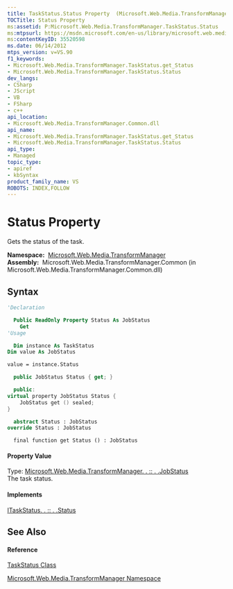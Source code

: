 ```yaml
---
title: TaskStatus.Status Property  (Microsoft.Web.Media.TransformManager)
TOCTitle: Status Property
ms:assetid: P:Microsoft.Web.Media.TransformManager.TaskStatus.Status
ms:mtpsurl: https://msdn.microsoft.com/en-us/library/microsoft.web.media.transformmanager.taskstatus.status(v=VS.90)
ms:contentKeyID: 35520598
ms.date: 06/14/2012
mtps_version: v=VS.90
f1_keywords:
- Microsoft.Web.Media.TransformManager.TaskStatus.get_Status
- Microsoft.Web.Media.TransformManager.TaskStatus.Status
dev_langs:
- CSharp
- JScript
- VB
- FSharp
- c++
api_location:
- Microsoft.Web.Media.TransformManager.Common.dll
api_name:
- Microsoft.Web.Media.TransformManager.TaskStatus.get_Status
- Microsoft.Web.Media.TransformManager.TaskStatus.Status
api_type:
- Managed
topic_type:
- apiref
- kbSyntax
product_family_name: VS
ROBOTS: INDEX,FOLLOW
---
```


# Status Property

Gets the status of the task.

**Namespace:**  [Microsoft.Web.Media.TransformManager](microsoft-web-media-transformmanager-namespace.md)  
**Assembly:**  Microsoft.Web.Media.TransformManager.Common (in Microsoft.Web.Media.TransformManager.Common.dll)

## Syntax

``` vb
'Declaration

  Public ReadOnly Property Status As JobStatus
    Get
'Usage

  Dim instance As TaskStatus
Dim value As JobStatus

value = instance.Status
```

``` csharp
  public JobStatus Status { get; }
```

``` c++
  public:
virtual property JobStatus Status {
    JobStatus get () sealed;
}
```

``` fsharp
  abstract Status : JobStatus
override Status : JobStatus
```

``` jscript
  final function get Status () : JobStatus
```

#### Property Value

Type: [Microsoft.Web.Media.TransformManager. . :: . .JobStatus](jobstatus-enumeration-microsoft-web-media-transformmanager.md)  
The task status.  

#### Implements

[ITaskStatus. . :: . .Status](itaskstatus-status-property-microsoft-web-media-transformmanager.md)  

## See Also

#### Reference

[TaskStatus Class](taskstatus-class-microsoft-web-media-transformmanager.md)

[Microsoft.Web.Media.TransformManager Namespace](microsoft-web-media-transformmanager-namespace.md)

